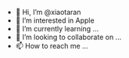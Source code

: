 - 👋 Hi, I’m @xiaotaran
- 👀 I’m interested in Apple
- 🌱 I’m currently learning ...
- 💞️ I’m looking to collaborate on ...
- 📫 How to reach me ...

<!---
xiaotaran/xiaotaran is a ✨ special ✨ repository because its `README.md` (this file) appears on your GitHub profile.
You can click the Preview link to take a look at your changes.
--->
